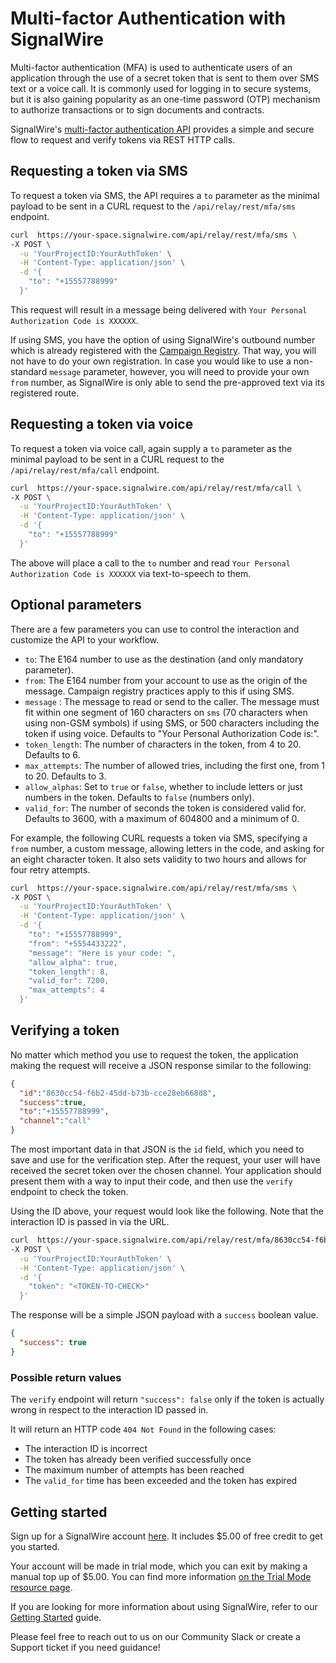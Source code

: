 # Multi-factor Authentication with SignalWire

Multi-factor authentication (MFA) is used to authenticate users of an application through the use of a secret token that is sent to them over SMS text or a voice call. It is commonly used for logging in to secure systems, but it is also gaining popularity as an one-time password (OTP) mechanism to authorize transactions or to sign documents and contracts.

SignalWire's [multi-factor authentication API](https://docs.signalwire.com/topics/relay-rest/#resources-multi-factor-authentication) provides a simple and secure flow to request and verify tokens via REST HTTP calls.

## Requesting a token via SMS

To request a token via SMS, the API requires a `to` parameter as the minimal payload to be sent in a CURL request to the `/api/relay/rest/mfa/sms` endpoint.

```sh
curl  https://your-space.signalwire.com/api/relay/rest/mfa/sms \
-X POST \
  -u 'YourProjectID:YourAuthToken' \
  -H 'Content-Type: application/json' \
  -d '{
    "to": "+15557788999"
  }'
```

This request will result in a message being delivered with `Your Personal Authorization Code is XXXXXX`.

If using SMS, you have the option of using SignalWire's outbound number which is already registered with the [Campaign Registry](https://signalwire.com/blogs/product/campaign-registry-a2p-10dlc-messaging). That way, you will not have to do your own registration. In case you would like to use a non-standard `message` parameter, however, you will need to provide your own `from` number, as SignalWire is only able to send the pre-approved text via its registered route.

## Requesting a token via voice

To request a token via voice call, again supply a `to` parameter as the minimal payload to be sent in a CURL request to the `/api/relay/rest/mfa/call` endpoint.

```sh
curl  https://your-space.signalwire.com/api/relay/rest/mfa/call \
-X POST \
  -u 'YourProjectID:YourAuthToken' \
  -H 'Content-Type: application/json' \
  -d '{
    "to": "+15557788999"
  }'
```

The above will place a call to the `to` number and read `Your Personal Authorization Code is XXXXXX` via text-to-speech to them.

## Optional parameters

There are a few parameters you can use to control the interaction and customize the API to your workflow.

- `to`: The E164 number to use as the destination (and only mandatory parameter).
- `from`: The E164 number from your account to use as the origin of the message. Campaign registry practices apply to this if using SMS.
- `message` : The message to read or send to the caller. The message must fit within one segment of 160 characters on `sms` (70 characters when using non-GSM symbols) if using SMS, or 500 characters including the token if using voice. Defaults to "Your Personal Authorization Code is:".
- `token_length`: The number of characters in the token, from 4 to 20. Defaults to 6.
- `max_attempts`: The number of allowed tries, including the first one, from 1 to 20. Defaults to 3.
- `allow_alphas`: Set to `true` or `false`, whether to include letters or just numbers in the token. Defaults to `false` (numbers only).
- `valid_for`: The number of seconds the token is considered valid for. Defaults to 3600, with a maximum of 604800 and a minimum of 0.

For example, the following CURL requests a token via SMS, specifying a `from` number, a custom message, allowing letters in the code, and asking for an eight character token. It also sets validity to two hours and allows for four retry attempts.

```sh
curl  https://your-space.signalwire.com/api/relay/rest/mfa/sms \
-X POST \
  -u 'YourProjectID:YourAuthToken' \
  -H 'Content-Type: application/json' \
  -d '{
    "to": "+15557788999",
    "from": "+5554433222",
    "message": "Here is your code: ",
    "allow_alpha": true,
    "token_length": 8,
    "valid_for": 7200,
    "max_attempts": 4
  }'
```

## Verifying a token

No matter which method you use to request the token, the application making the request will receive a JSON response similar to the following:

```json
{
  "id":"8630cc54-f6b2-45dd-b73b-cce28eb668d8",
  "success":true,
  "to":"+15557788999",
  "channel":"call"
}
```

The most important data in that JSON is the `id` field, which you need to save and use for the verification step. After the request, your user will have received the secret token over the chosen channel. Your application should present them with a way to input their code, and then use the `verify` endpoint to check the token.

Using the ID above, your request would look like the following. Note that the interaction ID is passed in via the URL.

```sh
curl  https://your-space.signalwire.com/api/relay/rest/mfa/8630cc54-f6b2-45dd-b73b-cce28eb668d8/verify \
-X POST \
  -u 'YourProjectID:YourAuthToken' \
  -H 'Content-Type: application/json' \
  -d '{
    "token": "<TOKEN-TO-CHECK>"
  }'
```

The response will be a simple JSON payload with a `success` boolean value.

```json
{
  "success": true
}
```

### Possible return values

The `verify` endpoint will return `"success": false` only if the token is actually wrong in respect to the interaction ID passed in.

It will return an HTTP code `404 Not Found` in the following cases:

- The interaction ID is incorrect
- The token has already been verified successfully once
- The maximum number of attempts has been reached
- The `valid_for` time has been exceeded and the token has expired

## Getting started

Sign up for a SignalWire account [here](https://m.signalwire.com/signups/new?s=1). It includes $5.00 of free credit to get you started.

Your account will be made in trial mode, which you can exit by making a manual top up of $5.00. You can find more information [on the Trial Mode resource page](https://signalwire.com/resources/getting-started/trial-mode).

If you are looking for more information about using SignalWire, refer to our [Getting Started](https://signalwire.com/resources/getting-started/signalwire-101) guide.

Please feel free to reach out to us on our Community Slack or create a Support ticket if you need guidance!